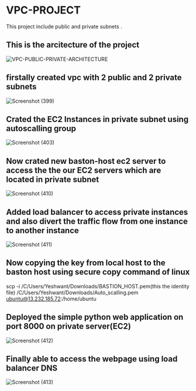 # VPC-PROJECT
This project include public and private subnets .

## This is the arcitecture of the project


![VPC-PUBLIC-PRIVATE-ARCHITECTURE](https://github.com/Yeshwant-Jadhav/VPC-PROJECT/assets/153003135/4eef7556-42c5-4f80-93e2-e1e966dd6f40)



## firstally created vpc with 2 public and 2 private subnets


![Screenshot (399)](https://github.com/Yeshwant-Jadhav/VPC-PROJECT/assets/153003135/41e4d5af-b708-4a07-95f7-11ee28098134)

## Crated the EC2 Instances in private subnet using autoscalling group


![Screenshot (403)](https://github.com/Yeshwant-Jadhav/VPC-PROJECT/assets/153003135/eea368b1-d2a2-4f48-8015-fe8deeb55ccd)


## Now crated new baston-host ec2 server to access the the our EC2 servers which are located in private subnet


![Screenshot (410)](https://github.com/Yeshwant-Jadhav/VPC-PROJECT/assets/153003135/91d466d6-11b6-4608-9995-a3bea62ad840)

## Added load balancer to access private instances and also divert the traffic flow from one instance to another instance


![Screenshot (411)](https://github.com/Yeshwant-Jadhav/VPC-PROJECT/assets/153003135/ff6066c0-40e7-4e6d-be39-6617694f3344)


## Now copying the key from local host to the baston host using secure copy command of linux 

 scp -i /C/Users/Yeshwant/Downloads/BASTION_HOST.pem(this the identity file) /C/Users/Yeshwant/Downloads/Auto_scalling.pem ubuntu@13.232.185.72:/home/ubuntu        

 ## Deployed the simple python web application on port 8000 on private server(EC2) 
 

![Screenshot (412)](https://github.com/Yeshwant-Jadhav/VPC-PROJECT/assets/153003135/0f821023-165d-4fe5-9176-2adc1ef2cdc1)


## Finally able to access the webpage using load balancer DNS


![Screenshot (413)](https://github.com/Yeshwant-Jadhav/VPC-PROJECT/assets/153003135/3bf94d0a-519a-4e02-bca5-8ad4ec287731)




